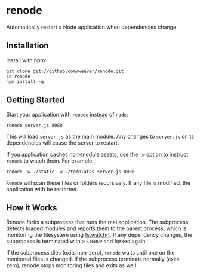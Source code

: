 # renode #

Automatically restart a Node application when dependencies change.

## Installation ##

Install with npm:

    git clone git://github.com/weaver/renode.git
    cd renode
    npm install -g

## Getting Started ##

Start your application with `renode` instead of `node`:

    renode server.js 8080

This will load `server.js` as the main module. Any changes to
`server.js` or its dependencies will cause the server to restart.

If you application caches non-module assets, use the `-w` option to
instruct `renode` to watch them. For example:

    renode -w ./static -w ./templates server.js 8080

`Renode` will scan these files or folders recursively. If any file is
modified, the application with be restarted.


## How it Works ##

Renode forks a subprocess that runs the real application. The
subprocess detects loaded modules and reports them to the parent
process, which is monitoring the filesystem using [fs.watch()][0]. If
any dependency changes, the subprocess is terminated with a `SIGHUP`
and forked again.

If the subprocess dies (exits non-zero), `renode` waits until one on
the monitored files is changed. If the subprocess terminats normally
(exits zero), renode stops monitoring files and exits as well.

[0]: http://nodejs.org/api/fs.html#fs_fs_watch_filename_options_listener
